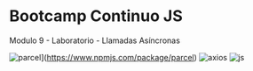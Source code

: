 # Bootcamp Continuo JS

Modulo 9 - Laboratorio - Llamadas Asíncronas

![parcel](https://img.shields.io/npm/v/parcel.svg)](https://www.npmjs.com/package/parcel)
![axios](https://img.shields.io/badge/axios-axios-orange.svg)
![js](https://img.shields.io/badge/javascript-vanilla-yellow.svg)
